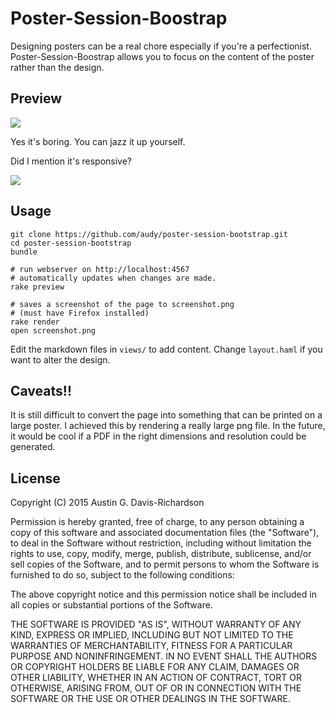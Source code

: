 # Poster-Session-Boostrap

Designing posters can be a real chore especially if you're a
perfectionist. Poster-Session-Boostrap allows you to focus on the
content of the poster rather than the design.

## Preview

<img src="http://i.imgur.com/v6ifIqB.png">

Yes it's boring. You can jazz it up yourself.

Did I mention it's responsive?

<img src="http://i.imgur.com/r79kWoo.png">

## Usage

```
git clone https://github.com/audy/poster-session-bootstrap.git
cd poster-session-bootstrap
bundle

# run webserver on http://localhost:4567
# automatically updates when changes are made.
rake preview

# saves a screenshot of the page to screenshot.png
# (must have Firefox installed)
rake render
open screenshot.png
```

Edit the markdown files in `views/` to add content. Change `layout.haml`
if you want to alter the design.

## Caveats!!

It is still difficult to convert the page into something that can be printed on
a large poster. I achieved this by rendering a really large png file. In the
future, it would be cool if a PDF in the right dimensions and resolution could
be generated.

## License

Copyright (C) 2015 Austin G. Davis-Richardson

Permission is hereby granted, free of charge, to any person obtaining a
copy of this software and associated documentation files (the
"Software"), to deal in the Software without restriction, including
without limitation the rights to use, copy, modify, merge, publish,
distribute, sublicense, and/or sell copies of the Software, and to
permit persons to whom the Software is furnished to do so, subject to
the following conditions:

The above copyright notice and this permission notice shall be included
in all copies or substantial portions of the Software.

THE SOFTWARE IS PROVIDED "AS IS", WITHOUT WARRANTY OF ANY KIND, EXPRESS
OR IMPLIED, INCLUDING BUT NOT LIMITED TO THE WARRANTIES OF
MERCHANTABILITY, FITNESS FOR A PARTICULAR PURPOSE AND NONINFRINGEMENT.
IN NO EVENT SHALL THE AUTHORS OR COPYRIGHT HOLDERS BE LIABLE FOR ANY
CLAIM, DAMAGES OR OTHER LIABILITY, WHETHER IN AN ACTION OF CONTRACT,
TORT OR OTHERWISE, ARISING FROM, OUT OF OR IN CONNECTION WITH THE
SOFTWARE OR THE USE OR OTHER DEALINGS IN THE SOFTWARE.
